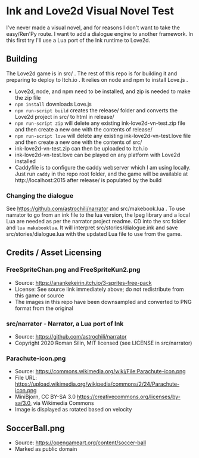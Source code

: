 # Ink and Love2d Visual Novel Test

I've never made a visual novel, and for reasons I don't want to take the easy/Ren'Py route.
I want to add a dialogue engine to another framework. In this first try I'll use a Lua port
of the Ink runtime to Love2d.

## Building

The Love2d game is in src/ . The rest of this repo is for building it and preparing to deploy to Itch.io . It relies on node and npm to install Love.js .

- Love2d, node, and npm need to be installed, and zip is needed to make the zip file
- `npm install` downloads Love.js
- `npm run-script build` creates the release/ folder and converts the Love2d project in src/ to html in release/
- `npm run-script zip` will delete any existing ink-love2d-vn-test.zip file and then create a new one with the contents of release/
- `npm run-script love` will delete any existing ink-love2d-vn-test.love file and then create a new one with the contents of src/
- ink-love2d-vn-test.zip can then be uploaded to Itch.io
- ink-love2d-vn-test.love can be played on any platform with Love2d installed
- Caddyfile is to configure the caddy webserver which I am using locally. Just run `caddy` in the repo root folder, and the game will be available at http://localhost:2015 after release/ is populated by the build

### Changing the dialogue

See https://github.com/astrochili/narrator and src/makebook.lua . To use narrator to go from an ink file to the lua version, the lpeg library and a local Lua are needed as per the narrator project readme. CD into the src
folder and `lua makebooklua`. It will interpret src/stories/dialogue.ink and save src/stories/dialogue.lua with
the updated Lua file to use from the game.

## Credits / Asset Licensing

### FreeSpriteChan.png and FreeSpriteKun2.png

- Source: https://anankekeirin.itch.io/3-sprites-free-pack
- License: See source link immediately above; do not redistribute from this game or source
- The images in this repo have been downsampled and converted to PNG format from the original

### src/narrator - Narrator, a Lua port of Ink

- Source: https://github.com/astrochili/narrator
- Copyright 2020 Roman Silin, MIT licensed (see LICENSE in src/narrator)

### Parachute-icon.png

- Source: https://commons.wikimedia.org/wiki/File:Parachute-icon.png
- File URL: https://upload.wikimedia.org/wikipedia/commons/2/24/Parachute-icon.png
- MiniBjorn, CC BY-SA 3.0 <https://creativecommons.org/licenses/by-sa/3.0>, via Wikimedia Commons
- Image is displayed as rotated based on velocity

## SoccerBall.png

- Source: https://opengameart.org/content/soccer-ball
- Marked as public domain
